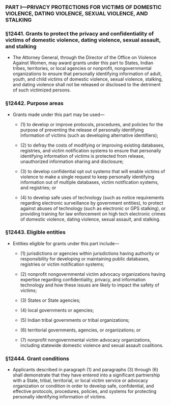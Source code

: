 ### PART I—PRIVACY PROTECTIONS FOR VICTIMS OF DOMESTIC VIOLENCE, DATING VIOLENCE, SEXUAL VIOLENCE, AND STALKING

### §12441. Grants to protect the privacy and confidentiality of victims of domestic violence, dating violence, sexual assault, and stalking
* The Attorney General, through the Director of the Office on Violence Against Women, may award grants under this part to States, Indian tribes, territories, or local agencies or nonprofit, nongovernmental organizations to ensure that personally identifying information of adult, youth, and child victims of domestic violence, sexual violence, stalking, and dating violence shall not be released or disclosed to the detriment of such victimized persons.

### §12442. Purpose areas
* Grants made under this part may be used—

  * (1) to develop or improve protocols, procedures, and policies for the purpose of preventing the release of personally identifying information of victims (such as developing alternative identifiers);

  * (2) to defray the costs of modifying or improving existing databases, registries, and victim notification systems to ensure that personally identifying information of victims is protected from release, unauthorized information sharing and disclosure;

  * (3) to develop confidential opt out systems that will enable victims of violence to make a single request to keep personally identifying information out of multiple databases, victim notification systems, and registries; or

  * (4) to develop safe uses of technology (such as notice requirements regarding electronic surveillance by government entities), to protect against abuses of technology (such as electronic or GPS stalking), or providing training for law enforcement on high tech electronic crimes of domestic violence, dating violence, sexual assault, and stalking.

### §12443. Eligible entities
* Entities eligible for grants under this part include—

  * (1) jurisdictions or agencies within jurisdictions having authority or responsibility for developing or maintaining public databases, registries or victim notification systems;

  * (2) nonprofit nongovernmental victim advocacy organizations having expertise regarding confidentiality, privacy, and information technology and how these issues are likely to impact the safety of victims;

  * (3) States or State agencies;

  * (4) local governments or agencies;

  * (5) Indian tribal governments or tribal organizations;

  * (6) territorial governments, agencies, or organizations; or

  * (7) nonprofit nongovernmental victim advocacy organizations, including statewide domestic violence and sexual assault coalitions.

### §12444. Grant conditions
* Applicants described in paragraph (1) and paragraphs (3) through (6) shall demonstrate that they have entered into a significant partnership with a State, tribal, territorial, or local victim service or advocacy organization or condition in order to develop safe, confidential, and effective protocols, procedures, policies, and systems for protecting personally identifying information of victims.